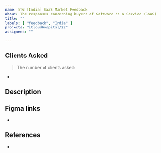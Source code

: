 ```yaml
---
name: 🇮🇳 [India] SaaS Market Feedback
about: The responses concerning buyers of Software as a Service (SaaS) in the Indian market.
title: ""
labels: [ "feedback", "India" ]
projects: "iCloudHospital/22"
assignees: ""

---
```


## Clients Asked

<!-- e.g.

> The number of clients inquired: 6

* Rex hospitals
* RKR Dental
* Megha Hospitals 

--> 

> The number of clients asked:

*

## Description

## Figma links

*

## References

<!--
  Please specify related issues and provide helpful links.
  Add sub-issues if the main issue can be divided into smaller tasks.
-->

* 

